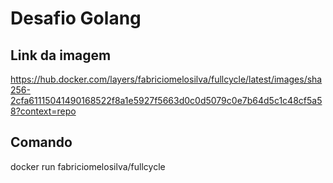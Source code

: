 # Desafio Golang

## Link da imagem 
https://hub.docker.com/layers/fabriciomelosilva/fullcycle/latest/images/sha256-2cfa61115041490168522f8a1e5927f5663d0c0d5079c0e7b64d5c1c48cf5a58?context=repo

## Comando
docker run fabriciomelosilva/fullcycle
